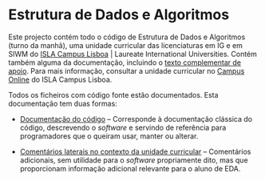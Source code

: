 Estrutura de Dados e Algoritmos
===============================

Este projecto contém todo o código de Estrutura de Dados e Algoritmos (turno da
manhã), uma unidade curricular das licenciaturas em IG e em SIWM do [ISLA Campus
Lisboa](http://www.isla.pt/) | Laureate International Universities. Contém
também alguma da documentação, incluindo o [texto complementar de
apoio](http://mmsequeira.github.io/eda/aed-c/texto.pdf). Para mais informação,
consultar a unidade curricular no [Campus Online](http://campusonline.isla.pt/)
do ISLA Campus Lisboa.

Todos os ficheiros com código fonte estão documentados. Esta documentação tem duas formas:

- [Documentação do código](http://mmsequeira.github.io/eda/html/) &ndash;
  Corresponde à documentação clássica do código, descrevendo o _software_ e
  servindo de referência para programadores que o queiram usar, manter ou
  alterar.

- [Comentários laterais no contexto da unidade
  curricular](http://mmsequeira.github.io/eda/docs/) &ndash; Comentários
  adicionais, sem utilidade para o _software_ propriamente dito, mas que
  proporcionam informação adicional relevante para o aluno de EDA.
